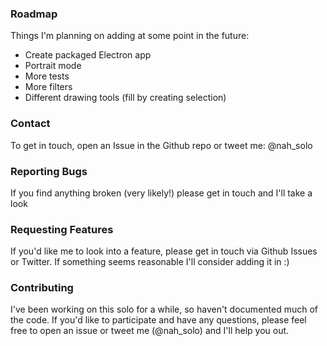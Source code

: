 ### Roadmap

Things I'm planning on adding at some point in the future:

-   Create packaged Electron app
-   Portrait mode
-   More tests
-   More filters
-   Different drawing tools (fill by creating selection)

### Contact

To get in touch, open an Issue in the Github repo or tweet me: @nah_solo

### Reporting Bugs

If you find anything broken (very likely!) please get in touch and I'll take a look

### Requesting Features

If you'd like me to look into a feature, please get in touch via Github Issues or Twitter. If something seems reasonable I'll consider adding it in :)

### Contributing

I've been working on this solo for a while, so haven't documented much of the code. If you'd like to participate and have any questions, please feel free to open an issue or tweet me (@nah_solo) and I'll help you out.
